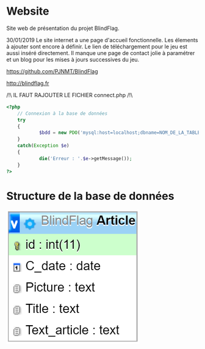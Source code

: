 # Website
Site web de présentation du projet BlindFlag.

30/01/2019
Le site internet a une page d'accueil fonctionnelle. Les élements à ajouter sont encore à définir.
Le lien de téléchargement pour le jeu est aussi inséré directement. Il manque une page de contact jolie à paramétrer et un blog pour les mises à jours successives du jeu.

https://github.com/PJNMT/BlindFlag

http://blindflag.fr


/!\ IL FAUT RAJOUTER LE FICHIER connect.php /!\
``` php
<?php
 	// Connexion à la base de données
	try
	{
    		$bdd = new PDO('mysql:host=localhost;dbname=NOM_DE_LA_TABLE;charset=utf8', 'USER', 'PASSWORD');
	}
	catch(Exception $e)
	{
    		die('Erreur : '.$e->getMessage());
	}
?>
```


# Structure de la base de données
![Structure de la base de données](/images/BDD.PNG)
